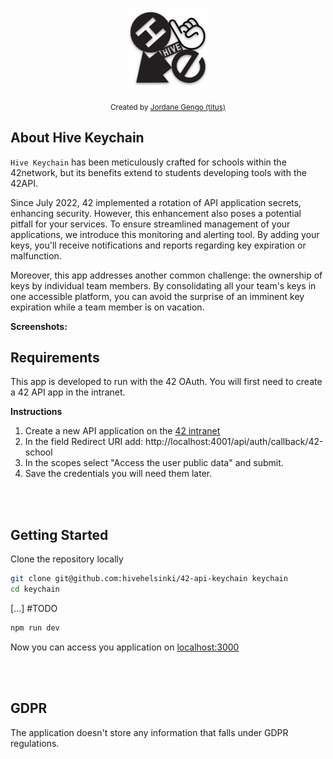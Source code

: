 <p align="center">
    <a href="https://www.hive.fi/" target="_blank">
        <img src="https://github.com/hivehelsinki/.github/blob/main/assets/logo.png?raw=true" width="128" alt="Hive logo" />
    </a>
</p>

<p align="center">
  <sub>Created by <a href="https://github.com/titus">Jordane Gengo (titus)</a></sub>
</p>

## About Hive Keychain

`Hive Keychain` has been meticulously crafted for schools within the 42network, but its benefits extend to students developing tools with the 42API.

Since July 2022, 42 implemented a rotation of API application secrets, enhancing security. However, this enhancement also poses a potential pitfall for your services. To ensure streamlined management of your applications, we introduce this monitoring and alerting tool. By adding your keys, you'll receive notifications and reports regarding key expiration or malfunction.

Moreover, this app addresses another common challenge: the ownership of keys by individual team members. By consolidating all your team's keys in one accessible platform, you can avoid the surprise of an imminent key expiration while a team member is on vacation.

**Screenshots:**

<div align='center'>

</div>

## Requirements

This app is developed to run with the 42 OAuth.
You will first need to create a 42 API app in the intranet.

**Instructions**

1. Create a new API application on the [42 intranet](https://profile.intra.42.fr/oauth/applications/new)
2. In the field Redirect URI add: http://localhost:4001/api/auth/callback/42-school
3. In the scopes select "Access the user public data" and submit.
4. Save the credentials you will need them later.

<br/><br/>

## Getting Started

Clone the repository locally

```sh
git clone git@github.com:hivehelsinki/42-api-keychain keychain
cd keychain
```

[...] #TODO

```sh
npm run dev
```

Now you can access you application on [localhost:3000](http://localhost:4001)

<br/><br/>

## GDPR

The application doesn't store any information that falls under GDPR regulations.
